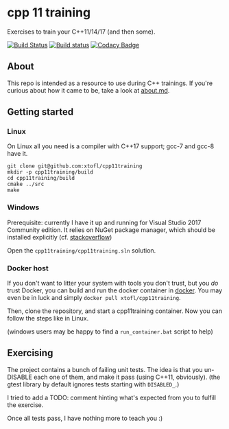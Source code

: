 # cpp 11 training 

Exercises to train your C++11/14/17 (and then some).

[![Build Status](https://travis-ci.org/xtofl/cpp11training.svg?branch=master)](https://travis-ci.org/xtofl/cpp11training)
[![Build status](https://xtofl.visualstudio.com/cpp11exercises/_apis/build/status/cpp11exercises-CI)](https://xtofl.visualstudio.com/cpp11exercises/_build/latest?definitionId=2)
[![Codacy Badge](https://api.codacy.com/project/badge/Grade/e1556f3ddf3645fe98d1fb06bf011b1c)](https://app.codacy.com/app/kristoffel-pirard/cpp11training?utm_source=github.com&utm_medium=referral&utm_content=xtofl/cpp11training&utm_campaign=Badge_Grade_Dashboard)

## About

This repo is intended as a resource to use during C++ trainings.  If you're curious about how it came
to be, take a look at [about.md](about.md).

## Getting started

### Linux

On Linux all you need is a compiler with C++17 support; gcc-7 and gcc-8 have it.

    git clone git@github.com:xtofl/cpp11training
    mkdir -p cpp11training/build
    cd cpp11training/build
    cmake ../src
    make

### Windows

    
Prerequisite: currently I have it up and running for Visual Studio 2017 Community edition.  It relies on NuGet package manager, which should be installed explicitly (cf. [stackoverflow](http://stackoverflow.com/questions/42875451/cant-find-the-nuget-package-manager-in-visual-studio-2017))

Open the `cpp11training/cpp11training.sln` solution.

### Docker host

If you don't want to litter your system with tools you don't trust, but you _do_ trust Docker, you can
build and run the docker container in [docker](docker).  You may even be in luck and simply `docker pull xtofl/cpp11training`.

Then, clone the repository, and start a cpp11training container.  Now you can follow the steps like in Linux.

(windows users may be happy to find a `run_container.bat` script to help)

## Exercising

The project contains a bunch of failing unit tests.  The idea is that you un-DISABLE each one of them, and make it pass (using C++11, obviously).  (the gtest library by default ignores tests starting with `DISABLED_`.)

I tried to add a TODO: comment hinting what's expected from you to fulfill the exercise.

Once all tests pass, I have nothing more to teach you :)

